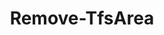 ﻿---
title: Remove-TfsArea
breadcrumbs: [ "WorkItem", "AreasIterations" ]
parent: "WorkItem.AreasIterations"
description: "Deletes one or more Work Item Areas from a given Team Project. "
remarks: 
parameterSets: 
  "_All_": [ Collection, MoveTo, Node, Project, Recurse ] 
  "__AllParameterSets":  
    Node: 
      type: "object"  
      position: "0"  
    MoveTo: 
      type: "object"  
      position: "1"  
    Collection: 
      type: "object"  
    Project: 
      type: "object"  
    Recurse: 
      type: "SwitchParameter" 
parameters: 
  - name: "Node" 
    description: "Specifies the name, URI or path of a Work Area. Wildcards are supported. When omitted, all Areas in the given Team Project are returned. To supply a path, use a backslash ('\\') between the path segments. Leading and trailing backslashes are optional. When supplying a URI, use URIs in the form of 'vstfs:///Classification/Node/{GUID}' (where {GUID} is the unique identifier of the given node). " 
    globbing: false 
    pipelineInput: "true (ByValue)" 
    position: 0 
    type: "object" 
    aliases: [ Path,Area ] 
  - name: "Path" 
    description: "Specifies the name, URI or path of a Work Area. Wildcards are supported. When omitted, all Areas in the given Team Project are returned. To supply a path, use a backslash ('\\') between the path segments. Leading and trailing backslashes are optional. When supplying a URI, use URIs in the form of 'vstfs:///Classification/Node/{GUID}' (where {GUID} is the unique identifier of the given node). This is an alias of the Node parameter." 
    globbing: false 
    pipelineInput: "true (ByValue)" 
    position: 0 
    type: "object" 
    aliases: [ Path,Area ] 
  - name: "Area" 
    description: "Specifies the name, URI or path of a Work Area. Wildcards are supported. When omitted, all Areas in the given Team Project are returned. To supply a path, use a backslash ('\\') between the path segments. Leading and trailing backslashes are optional. When supplying a URI, use URIs in the form of 'vstfs:///Classification/Node/{GUID}' (where {GUID} is the unique identifier of the given node). This is an alias of the Node parameter." 
    globbing: false 
    pipelineInput: "true (ByValue)" 
    position: 0 
    type: "object" 
    aliases: [ Path,Area ] 
  - name: "MoveTo" 
    description: "Specifies the new parent node for the work items currently assigned to the node being deleted, if any. When omitted, defaults to the root node (the \"\\\" node, at the team project level). " 
    globbing: false 
    position: 1 
    type: "object" 
    aliases: [ NewPath ] 
    defaultValue: "\\" 
  - name: "NewPath" 
    description: "Specifies the new parent node for the work items currently assigned to the node being deleted, if any. When omitted, defaults to the root node (the \"\\\" node, at the team project level). This is an alias of the MoveTo parameter." 
    globbing: false 
    position: 1 
    type: "object" 
    aliases: [ NewPath ] 
    defaultValue: "\\" 
  - name: "Recurse" 
    description: "Removes node(s) recursively. " 
    globbing: false 
    type: "SwitchParameter" 
    defaultValue: "False" 
  - name: "Project" 
    description: "Specifies the name of the Team Project, its ID (a GUID), or a Microsoft.TeamFoundation.Core.WebApi.TeamProject object to connect to. When omitted, it defaults to the connection set by Connect-TfsTeamProject (if any). For more details, see the Get-TfsTeamProject cmdlet. " 
    globbing: false 
    type: "object" 
  - name: "Collection" 
    description: "Specifies the URL to the Team Project Collection or Azure DevOps Organization to connect to, a TfsTeamProjectCollection object (Windows PowerShell only), or a VssConnection object. You can also connect to an Azure DevOps Services organizations by simply providing its name instead of the full URL. For more details, see the Get-TfsTeamProjectCollection cmdlet. When omitted, it defaults to the connection set by Connect-TfsTeamProjectCollection (if any). " 
    globbing: false 
    type: "object"
inputs: 
  - type: "System.Object" 
    description: "Specifies the name, URI or path of a Work Area. Wildcards are supported. When omitted, all Areas in the given Team Project are returned. To supply a path, use a backslash ('\\') between the path segments. Leading and trailing backslashes are optional. When supplying a URI, use URIs in the form of 'vstfs:///Classification/Node/{GUID}' (where {GUID} is the unique identifier of the given node). "
outputs: 
  - type: "Microsoft.TeamFoundation.WorkItemTracking.WebApi.Models.WorkItemClassificationNode" 
    description: 
notes: 
relatedLinks: 
  - text: "Online Version:" 
    uri: "https://tfscmdlets.dev/docs/cmdlets/WorkItem/AreasIterations/Remove-TfsArea"
aliases: 
examples: 
---
